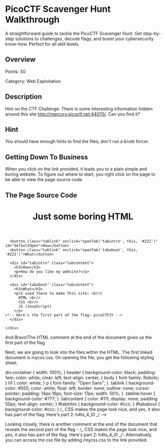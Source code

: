# PicoCTF Scavenger Hunt Walkthrough

A straightforward guide to tackle the PicoCTF Scavenger Hunt. Get step-by-step solutions to challenges, decode flags, and boost your cybersecurity know-how. Perfect for all skill levels.

## Overview

Points: 50

Category: Web Exploitation

## Description

Hint on the CTF Challenge: There is some interesting information hidden around this site http://mercury.picoctf.net:44070/. Can you find it?

## Hint

You should have enough hints to find the files, don't run a brute forcer.

## Getting Down To Business

When you click on the link provided, it leads you to a plain simple and boring website.
To figure out where to start, you right click on the page to be able to view the page source code.

## The Page Source Code

<!doctype html>
<html>
  <head>
    <title>Scavenger Hunt</title>
    <link href="https://fonts.googleapis.com/css?family=Open+Sans|Roboto" rel="stylesheet">
    <link rel="stylesheet" type="text/css" href="mycss.css">
    <script type="application/javascript" src="myjs.js"></script>
  </head>

  <body>
    <div class="container">
      <header>
		<h1>Just some boring HTML</h1>
      </header>

      <button class="tablink" onclick="openTab('tabintro', this, '#222')" id="defaultOpen">How</button>
      <button class="tablink" onclick="openTab('tababout', this, '#222')">What</button>

      <div id="tabintro" class="tabcontent">
    	<h3>How</h3>
    	<p>How do you like my website?</p>
      </div>

      <div id="tababout" class="tabcontent">
    	<h3>What</h3>
    	<p>I used these to make this site: <br/>
    	  HTML <br/>
    	  CSS <br/>
    	  JS (JavaScript)
    	</p>
    <!-- Here's the first part of the flag: picoCTF{t -->
      </div>

    </div>

  </body>
</html>

And Bravo!The HTML comment at the end of the document gives us the first part of the flag. <!-- Here's the first part of the flag: picoCTF{t -->

Next, we are going to look into the files within the HTML. The first linked document is mycss.css. On opening the file, you get the following styling sheet.

<!-->
div.container {
width: 100%;
}

header {
background-color: black;
padding: 1em;
color: white;
clear: left;
text-align: center;
}

body {
font-family: Roboto;
}

h1 {
color: white;
}

p {
font-family: "Open Sans";
}

.tablink {
background-color: #555;
color: white;
float: left;
border: none;
outline: none;
cursor: pointer;
padding: 14px 16px;
font-size: 17px;
width: 50%;
}

.tablink:hover {
background-color: #777;
}

.tabcontent {
color: #111;
display: none;
padding: 50px;
text-align: center;
}

#tabintro { background-color: #ccc; }
#tababout { background-color: #ccc; }

/_ CSS makes the page look nice, and yes, it also has part of the flag. Here's part 2: h4ts_4_l0 _/
-->

Looking closely, there is another comment at the end of the document that reveals the second part of the flag - /_ CSS makes the page look nice, and yes, it also has part of the flag. Here's part 2: h4ts_4_l0 _/-
Alternatively, you can access the css file by adding /mycss.css to the link provided.
